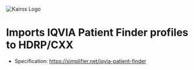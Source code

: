 ![Kairos Logo](https://kairos.de/wp-content/uploads/2023/11/bildschirm_KAIROS_RGB_einfach-e1699976791799.png "Kairos Logo")

Imports IQVIA Patient Finder profiles to HDRP/CXX
========================

* Specification: https://simplifier.net/iqvia-patient-finder
